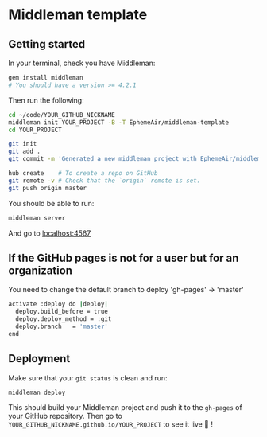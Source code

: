# Middleman template

## Getting started

In your terminal, check you have Middleman:

```bash
gem install middleman
# You should have a version >= 4.2.1
```

Then run the following:

```bash
cd ~/code/YOUR_GITHUB_NICKNAME
middleman init YOUR_PROJECT -B -T EphemeAir/middleman-template
cd YOUR_PROJECT

git init
git add .
git commit -m 'Generated a new middleman project with EphemeAir/middleman-template'

hub create    # To create a repo on GitHub
git remote -v # Check that the `origin` remote is set.
git push origin master
```

You should be able to run:

```bash
middleman server
```

And go to [localhost:4567](http://localhost:4567)

## If the GitHub pages is not for a user but for an organization
You need to change the default branch to deploy 'gh-pages' -> 'master'
```bash
activate :deploy do |deploy|
  deploy.build_before = true
  deploy.deploy_method = :git
  deploy.branch   = 'master'
end
```
## Deployment

Make sure that your `git status` is clean and run:

```bash
middleman deploy
```

This should build your Middleman project and push it to the `gh-pages` of your GitHub repository. Then go to `YOUR_GITHUB_NICKNAME.github.io/YOUR_PROJECT` to see it live 🚀 !
